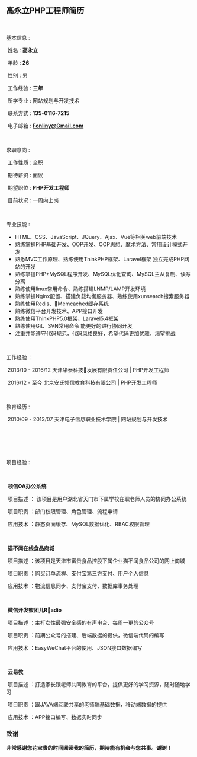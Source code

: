 ## 高永立PHP工程师简历

<br>

基本信息 :

​	姓名 : **高永立**									

​        年龄 : **26**										

​	性别 : 男	​

​	工作经验 : **三年**	

​	所学专业 : 网站规划与开发技术	

​	联系方式 : **135-0116-7215**	

​	电子邮箱 : **Fonliny@Gmail.com**			

<br>

求职意向 :

​	工作性质 : 全职								

​	期待薪资 : 面议								

​	期望职位 : **PHP开发工程师**

​	目前状况 : 一周内上岗

<br>

专业技能 :

- HTML、CSS、JavaScript、JQuery、Ajax、Vue等相关web前端技术
- 熟练掌握PHP基础开发、OOP开发、OOP思想、魔术方法、常用设计模式开发
- 熟悉MVC工作原理、熟练使用ThinkPHP框架、Laravel框架 独立完成PHP网站的开发
- 熟练掌握PHP+MySQL程序开发、MySQL优化查询、MySQL主从复制、读写分离
- 熟练使用linux常用命令、熟练搭建LNMP/LAMP开发环境
- 熟练掌握Nginx配置、搭建负载均衡服务器、熟练使用xunsearch搜索服务器
- 熟练使用Redis、Memcached缓存系统
- 熟练微信平台开发技术、APP接口开发
- 熟练使用ThinkPHP5.0框架、Laravel5.4框架
- 熟练使用Git、SVN常用命令 能更好的进行协同开发
- 注重并能遵守代码规范，代码风格良好，希望代码更加优雅，渴望挑战

<br>

工作经验 ：

​	2013/10 - 2016/12		天津华泰科技发展有限责任公司		|	 PHP开发工程师

​	2016/12 - 至今			北京安氏领信教育科技有限公司 		| 	PHP开发工程师

<br>

教育经历 : 

​	2010/09 - 2013/07		天津电子信息职业技术学院			|	网站规划与开发技术

<br>

<br>

<br>

<br>

项目经验 :

<br>

​	**领信OA办公系统**

​		项目描述 ： 该项目是用户湖北省天门市下属学校在职老师人员的协同办公系统

​		项目职责 ：部门权限管理、角色管理、流程申请

​		应用技术 ：静态页面缓存、MySQL数据优化、RBAC权限管理

<br>

​	**猫不闻在线食品商城**

​		项目描述 ：该项目是天津市富贵食品控股下属企业猫不闻食品公司的网上商城

​		项目职责 ：购买订单流程、支付宝第三方支付、用户个人信息

​		应用技术 ：物流信息同步、支付宝支付、数据库事务处理

<br>

​	**微信开发蜜团儿Radio**

​		项目描述 ：主打女性最强安全感的有声电台、每周一更的公众号

​		项目职责 ：前期公众号的搭建、后端数据的提供，微信端代码的编写

​		应用技术 ：EasyWeChat平台的使用、JSON接口数据编写

<br>

​	**云易教**

​		项目描述 ：打造家长跟老师共同教育的平台，提供更好的学习资源，随时随地学习

​		项目职责 ：跟JAVA端互联共享的老师端基础数据，移动端数据的提供

​		应用技术 ：APP接口编写、数据实时同步



### 致谢

​	**非常感谢您花宝贵的时间阅读我的简历，期待能有机会与您共事。谢谢！**
